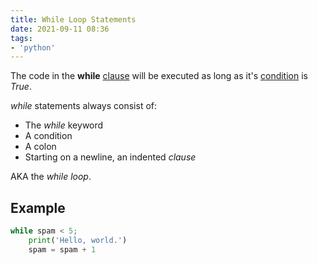 ```yaml
---
title: While Loop Statements
date: 2021-09-11 08:36
tags:
- 'python'
---
```


The code in the **while** [clause](20210911075037-clause.md) will be executed as
long as it's [condition](20210911072918-conditions.md) is _True_.

_while_ statements always consist of:

* The _while_ keyword
* A condition
* A colon
* Starting on a newline, an indented _clause_

AKA the _while loop_.

## Example

```python
while spam < 5;
    print('Hello, world.')
    spam = spam + 1
```
